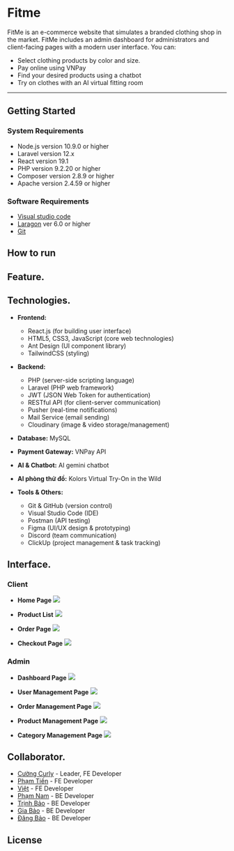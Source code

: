 # Fitme
FitMe is an e-commerce website that simulates a branded clothing shop in the market. FitMe includes an admin dashboard for administrators and client-facing pages with a modern user interface. You can:
- Select clothing products by color and size.
- Pay online using VNPay
- Find your desired products using a chatbot
- Try on clothes with an AI virtual fitting room
***
## Getting Started
### System Requirements
- Node.js version 10.9.0 or higher
- Laravel version 12.x 
- React version 19.1
- PHP version 9.2.20 or higher
- Composer version 2.8.9 or higher
- Apache version 2.4.59 or higher
### Software Requirements
- [Visual studio code](https://code.visualstudio.com/Download)
- [Laragon](https://laragon.org/download) ver 6.0 or higher
- [Git](https://git-scm.com/downloads)
## How to run

## Feature.
## Technologies.
- **Frontend:**
  - React.js (for building user interface)
  - HTML5, CSS3, JavaScript (core web technologies)
  - Ant Design (UI component library)
  - TailwindCSS   (styling)

- **Backend:**
    - PHP (server-side scripting language)
  - Laravel (PHP web framework)
  - JWT (JSON Web Token for authentication) 
  - RESTful API (for client-server communication)
  - Pusher (real-time notifications)
  - Mail Service (email sending)
  - Cloudinary (image & video storage/management)
- **Database:** MySQL 
- **Payment Gateway:** VNPay API
- **AI & Chatbot:** AI gemini chatbot
- **AI phòng thử đồ:** Kolors Virtual Try-On in the Wild
- **Tools & Others:**
  - Git & GitHub (version control)
  - Visual Studio Code (IDE)
  - Postman (API testing)
  - Figma (UI/UX design & prototyping)
  - Discord (team communication)
  - ClickUp (project management & task tracking)
## Interface.
### Client
- **Home Page**
![](https://res.cloudinary.com/dx4xpn6xe/image/upload/v1759221854/Screenshot_2025-09-30_152842_kzvyz6.png)

- **Product List**
![](https://res.cloudinary.com/dx4xpn6xe/image/upload/v1759221798/Screenshot_2025-09-30_152910_xrnfek.png)

- **Order Page**
![](https://res.cloudinary.com/dx4xpn6xe/image/upload/v1759221799/Screenshot_2025-09-30_154137_qdiqox.png)

- **Checkout Page**
![](https://res.cloudinary.com/dx4xpn6xe/image/upload/v1759221797/Screenshot_2025-09-30_154014_thx0qx.png)
### Admin
- **Dashboard Page**
![](https://res.cloudinary.com/dx4xpn6xe/image/upload/v1759223258/Screenshot_2025-09-30_155926_xsankm.png)

- **User Management Page**
![](https://res.cloudinary.com/dx4xpn6xe/image/upload/v1759223258/Screenshot_2025-09-30_160139_danzo4.png)

- **Order Management Page**
![](https://res.cloudinary.com/dx4xpn6xe/image/upload/v1759223257/Screenshot_2025-09-30_160044_jvgvih.png)

- **Product Management Page**
![](https://res.cloudinary.com/dx4xpn6xe/image/upload/v1759223257/Screenshot_2025-09-30_160008_dhgzq4.png)

- **Category Management Page**
![](https://res.cloudinary.com/dx4xpn6xe/image/upload/v1759223256/Screenshot_2025-09-30_160112_jp3lqj.png)

## Collaborator.
- [Cường Curly](https://github.com/curly1210) - Leader, FE Developer
- [Phạm Tiến](https://github.com/PhamTien-git) - FE Developer
- [Việt](https://github.com/viet259) - FE Developer
- [Phạm Nam](https://github.com/PhamNamWk) - BE Developer
- [Trịnh Bảo](https://github.com/Trinh-Gia-Bao-0510B) - BE Developer
- [Gia Bảo](https://github.com/NGB16-Coder) -  BE Developer
- [Đăng Bảo](https://github.com/trinhbao31) -  BE Developer
## License
